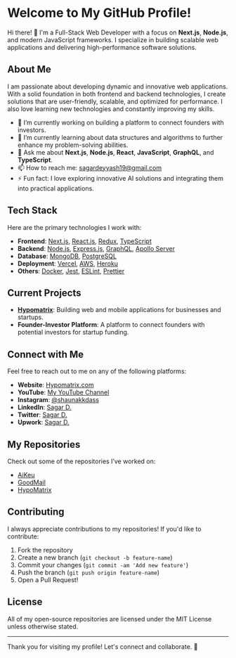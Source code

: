 # Welcome to My GitHub Profile!

Hi there! 👋 I'm a Full-Stack Web Developer with a focus on **Next.js**, **Node.js**, and modern JavaScript frameworks. I specialize in building scalable web applications and delivering high-performance software solutions.

## About Me

I am passionate about developing dynamic and innovative web applications. With a solid foundation in both frontend and backend technologies, I create solutions that are user-friendly, scalable, and optimized for performance. I also love learning new technologies and constantly improving my skills.

- 🔭 I’m currently working on building a platform to connect founders with investors.
- 🌱 I’m currently learning about data structures and algorithms to further enhance my problem-solving abilities.
- 💬 Ask me about **Next.js**, **Node.js**, **React**, **JavaScript**, **GraphQL**, and **TypeScript**.
- 📫 How to reach me: [sagardeyyash19@gmail.com](mailto:sagardeyyash19@gmail.com)
- ⚡ Fun fact: I love exploring innovative AI solutions and integrating them into practical applications.

## Tech Stack

Here are the primary technologies I work with:

- **Frontend**: [Next.js](https://nextjs.org/), [React.js](https://reactjs.org/), [Redux](https://redux.js.org/), [TypeScript](https://www.typescriptlang.org/)
- **Backend**: [Node.js](https://nodejs.org/), [Express.js](https://expressjs.com/), [GraphQL](https://graphql.org/), [Apollo Server](https://www.apollographql.com/)
- **Database**: [MongoDB](https://www.mongodb.com/), [PostgreSQL](https://www.postgresql.org/)
- **Deployment**: [Vercel](https://vercel.com/), [AWS](https://aws.amazon.com/), [Heroku](https://www.heroku.com/)
- **Others**: [Docker](https://www.docker.com/), [Jest](https://jestjs.io/), [ESLint](https://eslint.org/), [Prettier](https://prettier.io/)

## Current Projects

- **[Hypomatrix](https://www.hypomatrix.com)**: Building web and mobile applications for businesses and startups.
- **Founder-Investor Platform**: A platform to connect founders with potential investors for startup funding.
  
## Connect with Me

Feel free to reach out to me on any of the following platforms:

- **Website**: [Hypomatrix.com](https://www.hypomatrix.com)
- **YouTube**: [My YouTube Channel](https://www.youtube.com/@shaunakkd)
- **Instagram**: [@shaunakkdass](https://www.instagram.com/shaunakkdass)
- **LinkedIn**: [Sagar D.](https://www.linkedin.com/in/sagardey01)
- **Twitter**: [Sagar D.](https://x.com/Shaunakkdas)
- **Upwork**: [Sagar D.](https://www.upwork.com/freelancers/sagardey14)


## My Repositories

Check out some of the repositories I’ve worked on:

- [AiKeu](https://github.com/codeftshaunak/archangel)
- [GoodMail](https://github.com/codeftshaunak/good-mail)
- [HypoMatrix](https://github.com/codeftshaunak/hypo-v2)

## Contributing

I always appreciate contributions to my repositories! If you'd like to contribute:

1. Fork the repository
2. Create a new branch (`git checkout -b feature-name`)
3. Commit your changes (`git commit -am 'Add new feature'`)
4. Push the branch (`git push origin feature-name`)
5. Open a Pull Request!

## License

All of my open-source repositories are licensed under the MIT License unless otherwise stated.

---

Thank you for visiting my profile! Let's connect and collaborate. 🚀
